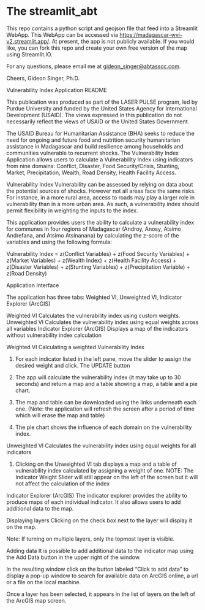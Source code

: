 # The streamlit_abt 

This repo contains a python script and geojson file that feed into a Streamlit WebApp. This WebApp can be accessed via https://madagascar-wvi-v2.streamlit.app/. At present, the app is not publicly available. If you would like, you can fork this repo and create your own free version of the map using Streamlit.IO. 

For any questions, please email me at gideon_singer@abtassoc.com.

Cheers,
Gideon Singer, Ph.D.

Vulnerability Index Application README

This publication was produced as part of the LASER PULSE program, led by Purdue University and funded by the United States Agency for International Development (USAID). The views expressed in this publication do not necessarily reflect the views of USAID or the United States Government.


The USAID Bureau for Humanitarian Assistance (BHA) seeks to reduce the need for ongoing and future food and nutrition security humanitarian assistance in Madagascar and build resilience among households and communities vulnerable to recurrent shocks. The Vulnerability Index Application allows users to calculate a Vulnerability Index using indicators from nine domains: Conflict, Disaster, Food Security/Crisis, Stunting, Market, Precipitation, Wealth, Road Density, Health Facility Access.

Vulnerability Index
Vulnerability can be assessed by relying on data about the potential sources of shocks. However not all areas face the same risks. For instance, in a more rural area, access to roads may play a larger role in vulnerability than in a more urban area. As such, a vulnerability index should permit flexibility in weighting the inputs to the index. 

This application provides users the ability to calculate a vulnerability index for communes in four regions of Madagascar (Androy, Anosy, Atsimo Andrefana, and Atsimo Atsinanana) by calculating the z-score of the variables and using the following formula: 

Vulnerability Index = z(Conflict Variables) + z(Food Security Variables) + z(Market Variables) + z(Wealth Index) + z(Health Facility Access) + z(Disaster Variables) + z(Stunting Variables) + z(Precipitation Variable) + z(Road Density)

Application Interface

The application has three tabs: Weighted VI, Unweighted VI, Indicator Explorer (ArcGIS)

Weighted VI Calculates the vulnerability index using custom weights. 
Unweighted VI Calculates the vulnerability index using equal weights across all variables
Indicator Explorer (ArcGIS) Displays a map of the indicators without vulnerability index calculation


Weighted VI
Calculating a weighted Vulnerability Index
1)	For each indicator listed in the left pane, move the slider to assign the desired weight and click. The UPDATE button
2)	The app will calculate the vulnerability index (it may take up to 30 seconds) and return a map and a table showing a map, a table and a pie chart.

3)	The map and table can be downloaded using the links underneath each one. (Note: the application will refresh the screen after a period of time which will erase the map and table)

4)	The pie chart shows the influence of each domain on the vulnerability index. 

Unweighted VI
Calculates the vulnerability index using equal weights for all indicators
1)	Clicking on the Unweighted VI tab displays a map and a table of vulnerability index calculated by assigning a weight of one.
NOTE: The Indicator Weight Slider will still appear on the left of the screen but it will not affect the calculation of the index

 

Indicator Explorer (ArcGIS)
The indicator explorer provides the ability to produce maps of each individual indicator. It also allows users to add additional data to the map.

Displaying layers
Clicking on the check box next to the layer will display it on the map.

 
Note: If turning on multiple layers, only the topmost layer is visible.


Adding data 
It is possible to add additional data to the indicator map using the Add Data button   in the upper right of the window.
 

In the resulting window click on the button labeled “Click to add data” to display a pop-up window to search for available data on ArcGIS online, a url or a file on the local machine.

Once a layer has been selected, it appears in the list of layers on the left of the ArcGIS map screen.

